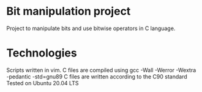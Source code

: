 # Bit manipulation project
Project to manipulate bits and use bitwise operators in C language.

# Technologies
Scripts written in vim.
C files are compiled using gcc -Wall -Werror -Wextra -pedantic -std=gnu89
C files are written according to the C90 standard
Tested on Ubuntu 20.04 LTS
